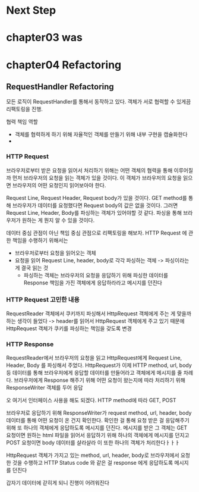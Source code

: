 # Next Step

# chapter03 was

# chapter04 Refactoring

## RequestHandler Refactoring

모든 로직이 RequestHandler를 통해서 동작하고 있다. 객체가 서로 협력할 수 있게끔 리팩토링을 진행.

협력 책임 역할

- 객체를 협력하게 하기 위해 자율적인 객체를 만들기 위해 내부 구현을 캡슐화한다
- 

### HTTP Request

 브라우저로부터 받은 요청을 읽어서 처리하기 위해는 어떤 객체의 협력을 통해 이루어질까
먼저 브라우저의 요청을 읽는 객체가 있을 것이다. 이 객체가 브라우저의 요청을 읽으면
브라우저의 어떤 요청인지 읽어보아야 한다. 

 Request Line, Request Header, Request body가 있을 것이다. GET method를 통해 브라우저가 데이터를 요청했다면 Request body의 값은 없을 것이다.
 그러면 Request Line, Header, Body를 파싱하는 객체가 있어야할 것 같다. 파싱을 통해 브라우저가 원하는 게 뭔지 알 수 있을 것이다.

 데이터 중심 관점이 아닌 책임 중심 관점으로 리팩토링을 해보자.
 HTTP Request 에 관한 책임을 수행하기 위해서는
 - 브라우저로부터 요청을 읽어오는 객체
 - 요청을 읽어 Request Line, header, body로 각각 파싱하는 객체 -> 파싱이라는 게 결국 읽는 것
   - 파싱하는 객체는 브라우저의 요청을 응답하기 위해 파싱한 데이터를 Response 책임을 가진 객체에게 응답하라라고 메시지를 던진다

### HTTP Request 고민한 내용

RequestReader 객체에서 쿠키까지 파싱해서 HttpRequest 객체에게 주는 게 맞을까하는 생각이 들었다
-> header를 읽어서 HttpRequest 객체에게 주고 있기 때문에 HttpRequest 객체가 쿠키를 파싱하는 책임을 갖도록 변경

### HTTP Response

RequestReader에서 브라우저의 요청을 읽고 HttpRequest에게 Request Line, Header, Body 를 파싱해서 주었다.
HttpRequest가 이제 HTTP method, url, body 등 데이터를 통해 브라우저에게 응답할 데이터를 만들어라고 객체에게 메시지를 줄 차례다.
브라우저에게 Response 해주기 위해 어떤 요청이 왔는지에 따라 처리하기 위해 ResponseWriter 객체를 두어 응답

오 여기서 인터페이스 사용을 해도 되겠다. HTTP method에 따라 GET, POST 

브라우저로 응답하기 위해 ResponseWriter가 request method, url, header, body 데이터를 통해 어떤 요청이 온 건지 확인한다.
확인한 걸 통해 요청 받은 걸 응답해주기 위해 또 하나의 객체에게 응답하도록 메시지를 던진다.
메시지를 받은 그 객체는 GET 요청이면 원하는 html 파일을 읽어서 응답하기 위해 하나의 객체에게 메시지를 던지고
POST 요청이면 body 데이터를 샬라샬라 이 또한 하나의 객체가 처리한다ㅏㅏㅏ

HttpRequest 객체가 가지고 있는 method, url, header, body로
브라우저에서 요청한 것을 수행하고 HTTP Status code 와 같은 걸 response 에게 응답하도록 메시지를 던진다

갑자기 데이터에 갇히게 되니 진행이 어려워진다

